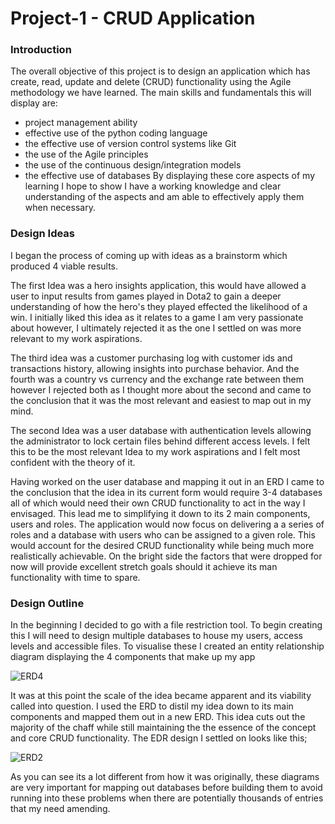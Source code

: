 # **Project-1 - CRUD Application**

### **Introduction**
The overall objective of this project is to design an application which has  create, read, update and delete (CRUD) functionality using the Agile methodology we have learned. 
The main skills and fundamentals this will display are:
* project management ability
* effective use of the python coding language
* the effective use of version control systems like Git
* the use of the Agile principles
* the use of the continuous design/integration models
* the effective use of databases
By displaying these core aspects of my learning I hope to show I have a working knowledge and clear understanding of the aspects and am able to effectively apply them when necessary. 


### **Design Ideas**
I began the process of  coming up with ideas as a brainstorm which produced 4 viable results.

The first Idea was a hero insights application, this would have allowed a user to input results from games played in Dota2 to gain a deeper understanding of how the hero's they played effected the likelihood of a win. 
I initially liked this idea as it relates to a game I am very passionate about however, I ultimately rejected it as the one I settled on was more relevant to my work aspirations.

The third idea was a customer purchasing log with customer ids and transactions history, allowing insights into purchase behavior. And the fourth was a country vs currency and the exchange rate between them however I rejected both as I thought more about the second and came to the conclusion that it was the most relevant and easiest to map out in my mind. 

The second Idea was a user database with authentication levels allowing the administrator to lock certain files behind different access levels. I felt this to be the most relevant Idea to my work aspirations and I felt most confident with the theory of it. 

Having worked on the user database and mapping it out in an ERD I came to the conclusion that the idea in its current form would require 3-4 databases all of which would need their own CRUD functionality to act in the way I envisaged. This lead me to simplifying it down to its 2 main components, users and roles. The application would now focus on delivering a a series of roles and a database with users who can be assigned to a given role. This would account for the desired CRUD functionality while being much more realistically achievable.
On the bright side the factors that were dropped for now will provide excellent stretch goals should it achieve its man functionality with time to spare. 

### **Design Outline** 
In the beginning  I decided to go with a file restriction tool. To begin creating this I will need to design multiple databases to house my users, access levels and accessible files.
To visualise these I created an entity relationship diagram displaying the 4 components that make up my app

![ERD4](https://i.imgur.com/7IW14a7.png)

It was at this point the scale of the idea became apparent and its viability called into question. 
I used the ERD to distil my idea down to its main components and mapped them out in a new ERD. This idea cuts out the majority of the chaff while still maintaining the the essence of the concept and core CRUD functionality.
The EDR design I settled on looks like this;

![ERD2](https://i.imgur.com/510ur8K.png[/img)

As you can see its a lot different from how it was originally, these diagrams are very important for mapping out databases before building them to avoid running into these problems when there are potentially thousands of entries that my need amending. 